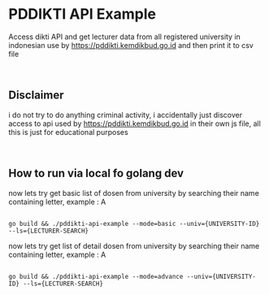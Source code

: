 # PDDIKTI API Example

Access dikti API and get lecturer data from all registered university in indonesian
use by https://pddikti.kemdikbud.go.id and then print it to csv file

<br>
 

## Disclaimer

i do not try to do anything criminal activity, i accidentally just discover access to api used by https://pddikti.kemdikbud.go.id in their own js file, all this is just for educational purposes

<br>


## How to run via local fo golang dev

now lets try get basic list of dosen from university
by searching their name containing letter, example : A

```

go build && ./pddikti-api-example --mode=basic --univ={UNIVERSITY-ID} --ls={LECTURER-SEARCH}

```

now lets try get list of detail dosen from university
by searching their name containing letter, example : A

```

go build && ./pddikti-api-example --mode=advance --univ={UNIVERSITY-ID} --ls={LECTURER-SEARCH}

```